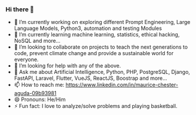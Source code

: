### Hi there 👋

<!--
**mauricechesteraguda/mauricechesteraguda** is a ✨ _special_ ✨ repository because its `README.md` (this file) appears on your GitHub profile.

Here are some ideas to get you started:
-->
- 🔭 I’m currently working on exploring different Prompt Engineering, Large Language Models, Python3, automation and testing Modules
- 🌱 I’m currently learning machine learning, statistics, ethical hacking, NoSQL and more...
- 👯 I’m looking to collaborate on projects to teach the next generations to code, prevent climate change and provide a sustainable world for everyone.
- 🤔 I’m looking for help with any of the above.
- 💬 Ask me about Artificial Intelligence, Python, PHP, PostgreSQL, Django, FastAPI, Laravel, Flutter, VueJS, ReactJS, Boostrap and more...
- 📫 How to reach me: https://www.linkedin.com/in/maurice-chester-aguda-09b93981
- 😄 Pronouns: He/Him
- ⚡ Fun fact: I love to analyze/solve problems and playing basketball.

